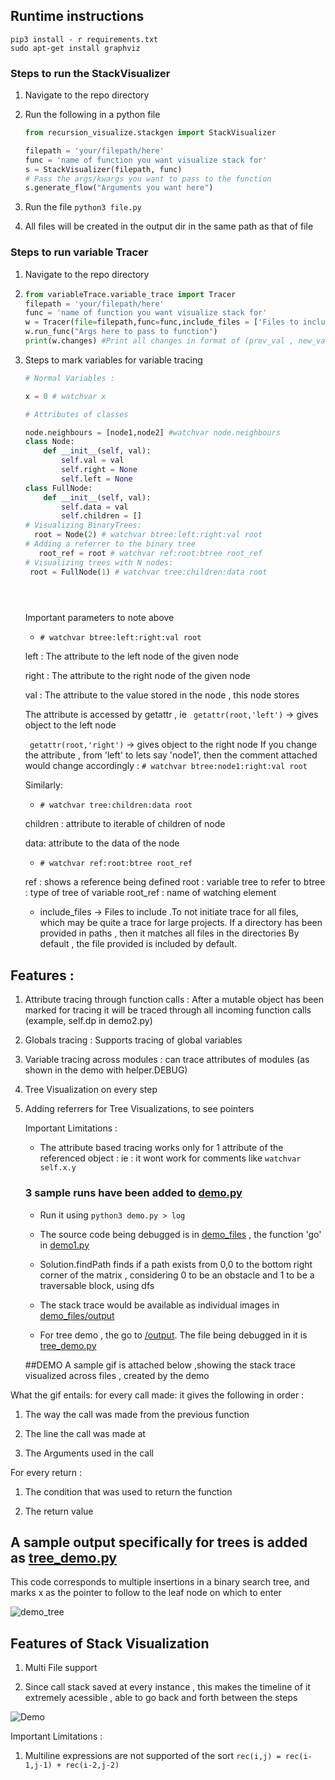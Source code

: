 ## Runtime instructions 



```
pip3 install - r requirements.txt
sudo apt-get install graphviz
```

### Steps to run the StackVisualizer 

1. Navigate to the repo directory

2. Run the following in a python file
    ```python
   from recursion_visualize.stackgen import StackVisualizer
   
   filepath = 'your/filepath/here'
   func = 'name of function you want visualize stack for'
   s = StackVisualizer(filepath, func)
   # Pass the args/kwargs you want to pass to the function
   s.generate_flow("Arguments you want here")
 
    ``` 
3. Run the file `python3 file.py`

4. All files will be created in the output dir in the same path as that of file


### Steps to run variable Tracer

1. Navigate to the repo directory

2. ```python
   from variableTrace.variable_trace import Tracer
   filepath = 'your/filepath/here'
   func = 'name of function you want visualize stack for'
   w = Tracer(file=filepath,func=func,include_files = ['Files to include'])
   w.run_func("Args here to pass to function")
   print(w.changes) #Print all changes in format of (prev_val , new_val, name_of_variable,line_at which change is there)

   
   ```

3. Steps to mark variables for variable tracing 
    
    ```python
   # Normal Variables :
    
    x = 0 # watchvar x
    
    # Attributes of classes 
    
    node.neighbours = [node1,node2] #watchvar node.neighbours
   class Node:
        def __init__(self, val):
            self.val = val
            self.right = None
            self.left = None
   class FullNode:
        def __init__(self, val):
            self.data = val
            self.children = []
   # Visualizing BinaryTrees:
      root = Node(2) # watchvar btree:left:right:val root
   # Adding a referrer to the binary tree
       root_ref = root # watchvar ref:root:btree root_ref
   # Visualizing trees with N nodes:
     root = FullNode(1) # watchvar tree:children:data root
   
   
     
    ```
   Important parameters to note above
   
   * ```# watchvar btree:left:right:val root```
   
   left : The attribute to the left node of the given node
   
   right : The attribute to the right node of the given node
   
   val : The attribute to the value stored in the node , this node stores 
   
   The attribute is accessed by getattr , ie
   ``` getattr(root,'left')``` -> gives object to the left node
   
   ``` getattr(root,'right')``` -> gives object to the right node
   If you change the attribute , from 'left' to lets say 'node1', then the comment attached would change 
   accordingly : ```# watchvar btree:node1:right:val root```
   
   Similarly:
   
   * ```# watchvar tree:children:data root``` 
   
   children : attribute to iterable of children of node
   
   data: attribute to the data of the node
   
   * ```# watchvar ref:root:btree root_ref```
   
   ref : shows a reference being defined
   root : variable tree to refer to 
   btree : type of tree of variable
   root_ref : name of watching element
   * include_files -> Files to include .To not initiate trace for all files, which may be quite a trace for 
   large projects. If a directory has been provided in paths , then it matches all files in the directories
        By default , the file provided is included by default. 
## Features : 

1. Attribute tracing through function calls :
    After a mutable object has been marked for tracing 
    it will be traced through all incoming function calls (example, self.dp in demo2.py)

2. Globals tracing :
    Supports tracing of global variables 

3. Variable tracing across modules : can trace attributes of modules 
    (as shown in the demo with helper.DEBUG)


4. Tree Visualization on every step 

5. Adding referrers for Tree Visualizations, to see pointers 


    
    
   
   Important Limitations :
   
   * The attribute based tracing works only for 1 attribute of the referenced object :
     ie : it wont work for comments like ```watchvar self.x.y```
     
    
    
   
   ### 3 sample runs have been added to  [demo.py](/demo.py) 

   

   * Run it using ```python3 demo.py > log```
   
   * The source code being debugged is in [demo_files](/demo_files) , the function 'go' in [demo1.py](demo_files/demo1.py)
   
   * Solution.findPath finds if a path exists from 0,0 to the bottom right corner of the matrix , considering 0 to be an obstacle and 1 to be 
   a traversable block, using dfs
   
   * The stack trace would be available as individual images in [demo_files/output](demo_files/output)
   
   * For tree demo , the go to [/output](/output). The file being debugged in it is [tree_demo.py](/demo_files/tree_demo.py) 
   
   ##DEMO
A sample gif is attached below ,showing the stack trace visualized across files , created by the demo


What the gif entails:
for every call made: it gives the following in order : 

1. The way the call was made from the previous function

2. The line the call was made at

3. The Arguments used in the call

For every return :
1. The condition that was used to return the function

2. The return value

## A sample output specifically for trees is added as [tree_demo.py](/demo_files/tree_demo.py)

This code corresponds to multiple insertions in a binary search tree, and marks x as the pointer to follow to the leaf node on which to enter

![demo_tree](/demo_files/tree_demo.gif)   
   
## Features of Stack Visualization

1. Multi File support

2. Since call stack saved at every instance , this makes the timeline of it extremely acessible , able to go back and forth between the steps


![Demo](demo_files/demo.gif) 
   
   
Important Limitations :

1. Multiline expressions are not supported  of the sort ```rec(i,j) = rec(i-1,j-1) + rec(i-2,j-2)```
 